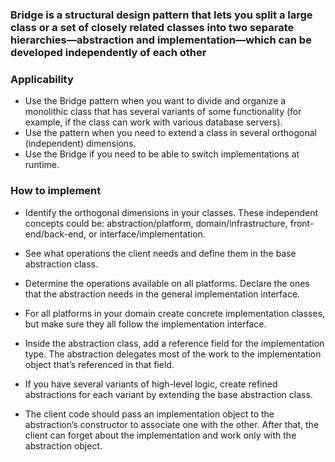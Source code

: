### <b>Bridge</b> is a structural design pattern that lets you split a large class or a set of closely related classes into two separate hierarchies—abstraction and implementation—which can be developed independently of each other

### Applicability

- Use the Bridge pattern when you want to divide and organize a monolithic class that has several variants of some functionality (for example, if the class can work with various database servers).
- Use the pattern when you need to extend a class in several orthogonal (independent) dimensions.
- Use the Bridge if you need to be able to switch implementations at runtime.

### How to implement

- Identify the orthogonal dimensions in your classes. These independent concepts could be: abstraction/platform, domain/infrastructure, front-end/back-end, or interface/implementation.

- See what operations the client needs and define them in the base abstraction class.

- Determine the operations available on all platforms. Declare the ones that the abstraction needs in the general implementation interface.

- For all platforms in your domain create concrete implementation classes, but make sure they all follow the implementation interface.

- Inside the abstraction class, add a reference field for the implementation type. The abstraction delegates most of the work to the implementation object that’s referenced in that field.

- If you have several variants of high-level logic, create refined abstractions for each variant by extending the base abstraction class.

- The client code should pass an implementation object to the abstraction’s constructor to associate one with the other. After that, the client can forget about the implementation and work only with the abstraction object.
